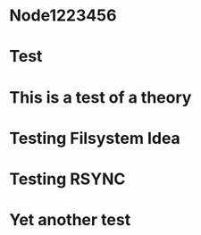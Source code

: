# Node1223456
# Test
# This is a test of a theory
# Testing Filsystem Idea
# Testing RSYNC
# Yet another test
